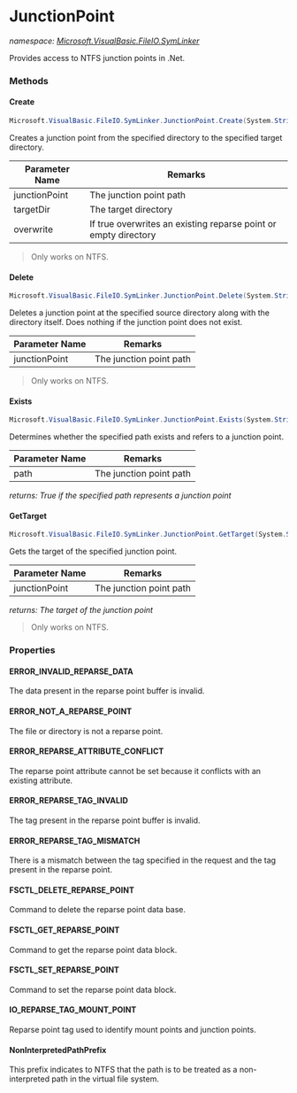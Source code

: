 ﻿# JunctionPoint
_namespace: [Microsoft.VisualBasic.FileIO.SymLinker](./index.md)_

Provides access to NTFS junction points in .Net.



### Methods

#### Create
```csharp
Microsoft.VisualBasic.FileIO.SymLinker.JunctionPoint.Create(System.String,System.String,System.Boolean)
```
Creates a junction point from the specified directory to the specified target directory.

|Parameter Name|Remarks|
|--------------|-------|
|junctionPoint|The junction point path|
|targetDir|The target directory|
|overwrite|If true overwrites an existing reparse point or empty directory|

> 
>  Only works on NTFS.
>  

#### Delete
```csharp
Microsoft.VisualBasic.FileIO.SymLinker.JunctionPoint.Delete(System.String)
```
Deletes a junction point at the specified source directory along with the directory itself.
 Does nothing if the junction point does not exist.

|Parameter Name|Remarks|
|--------------|-------|
|junctionPoint|The junction point path|

> 
>  Only works on NTFS.
>  

#### Exists
```csharp
Microsoft.VisualBasic.FileIO.SymLinker.JunctionPoint.Exists(System.String)
```
Determines whether the specified path exists and refers to a junction point.

|Parameter Name|Remarks|
|--------------|-------|
|path|The junction point path|


_returns: True if the specified path represents a junction point_

#### GetTarget
```csharp
Microsoft.VisualBasic.FileIO.SymLinker.JunctionPoint.GetTarget(System.String)
```
Gets the target of the specified junction point.

|Parameter Name|Remarks|
|--------------|-------|
|junctionPoint|The junction point path|


_returns: The target of the junction point_
> 
>  Only works on NTFS.
>  


### Properties

#### ERROR_INVALID_REPARSE_DATA
The data present in the reparse point buffer is invalid.
#### ERROR_NOT_A_REPARSE_POINT
The file or directory is not a reparse point.
#### ERROR_REPARSE_ATTRIBUTE_CONFLICT
The reparse point attribute cannot be set because it conflicts with an existing attribute.
#### ERROR_REPARSE_TAG_INVALID
The tag present in the reparse point buffer is invalid.
#### ERROR_REPARSE_TAG_MISMATCH
There is a mismatch between the tag specified in the request and the tag present in the reparse point.
#### FSCTL_DELETE_REPARSE_POINT
Command to delete the reparse point data base.
#### FSCTL_GET_REPARSE_POINT
Command to get the reparse point data block.
#### FSCTL_SET_REPARSE_POINT
Command to set the reparse point data block.
#### IO_REPARSE_TAG_MOUNT_POINT
Reparse point tag used to identify mount points and junction points.
#### NonInterpretedPathPrefix
This prefix indicates to NTFS that the path is to be treated as a non-interpreted
 path in the virtual file system.
